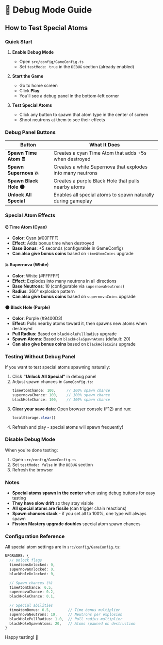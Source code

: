 # 🔬 Debug Mode Guide

## How to Test Special Atoms

### Quick Start

1. **Enable Debug Mode**
   - Open `src/config/GameConfig.ts`
   - Set `testMode: true` in the `DEBUG` section (already enabled)

2. **Start the Game**
   - Go to home screen
   - Click **Play**
   - You'll see a debug panel in the bottom-left corner

3. **Test Special Atoms**
   - Click any button to spawn that atom type in the center of screen
   - Shoot neutrons at them to see their effects

### Debug Panel Buttons

| Button | What It Does |
|--------|-------------|
| **Spawn Time Atom ⏰** | Creates a cyan Time Atom that adds +5s when destroyed |
| **Spawn Supernova 💥** | Creates a white Supernova that explodes into many neutrons |
| **Spawn Black Hole 🌑** | Creates a purple Black Hole that pulls nearby atoms |
| **Unlock All Special** | Enables all special atoms to spawn naturally during gameplay |

### Special Atom Effects

#### ⏰ Time Atom (Cyan)
- **Color**: Cyan (#00FFFF)
- **Effect**: Adds bonus time when destroyed
- **Base Bonus**: +5 seconds (configurable in GameConfig)
- **Can also give bonus coins** based on `timeAtomCoins` upgrade

#### 💥 Supernova (White)
- **Color**: White (#FFFFFF)
- **Effect**: Explodes into many neutrons in all directions
- **Base Neutrons**: 10 (configurable via `supernovaNeutrons`)
- **Radius**: 360° explosion pattern
- **Can also give bonus coins** based on `supernovaCoins` upgrade

#### 🌑 Black Hole (Purple)
- **Color**: Purple (#9400D3)
- **Effect**: Pulls nearby atoms toward it, then spawns new atoms when destroyed
- **Pull Radius**: Based on `blackHolePullRadius` upgrade
- **Spawn Atoms**: Based on `blackHoleSpawnAtoms` (default: 20)
- **Can also give bonus coins** based on `blackHoleCoins` upgrade

### Testing Without Debug Panel

If you want to test special atoms spawning naturally:

1. Click **"Unlock All Special"** in debug panel
2. Adjust spawn chances in `GameConfig.ts`:
   ```typescript
   timeAtomChance: 100,     // 100% spawn chance
   supernovaChance: 100,    // 100% spawn chance
   blackHoleChance: 100,    // 100% spawn chance
   ```
3. **Clear your save data**: Open browser console (F12) and run:
   ```javascript
   localStorage.clear()
   ```
4. Refresh and play - special atoms will spawn frequently!

### Disable Debug Mode

When you're done testing:
1. Open `src/config/GameConfig.ts`
2. Set `testMode: false` in the `DEBUG` section
3. Refresh the browser

### Notes

- **Special atoms spawn in the center** when using debug buttons for easy testing
- **They have slow drift** so they stay visible
- **All special atoms are fissile** (can trigger chain reactions)
- **Spawn chances stack** - if you set all to 100%, one type will always spawn
- **Fission Mastery upgrade doubles** special atom spawn chances

### Configuration Reference

All special atom settings are in `src/config/GameConfig.ts`:

```typescript
UPGRADES: {
  // Unlock flags
  timeAtomsUnlocked: 0,
  supernovaUnlocked: 0,
  blackHoleUnlocked: 0,
  
  // Spawn chances (%)
  timeAtomChance: 0.5,
  supernovaChance: 0.2,
  blackHoleChance: 0.1,
  
  // Special abilities
  timeAtomBonus: 0.5,        // Time bonus multiplier
  supernovaNeutrons: 10,     // Neutrons per explosion
  blackHolePullRadius: 1.0,  // Pull radius multiplier
  blackHoleSpawnAtoms: 20,   // Atoms spawned on destruction
}
```

Happy testing! 🧪
